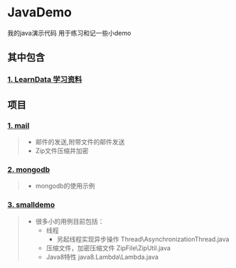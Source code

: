 # JavaDemo
我的java演示代码 用于练习和记一些小demo

## 其中包含
### [1. LearnData 学习资料](https://github.com/PursuePD/JavaDemo/tree/master/LearnData)
## 项目
### [1. mail](https://github.com/PursuePD/JavaDemo/tree/master/mail)
> * 邮件的发送,附带文件的邮件发送
> * Zip文件压缩并加密
### [2. mongodb](https://github.com/PursuePD/JavaDemo/tree/master/mongodb)
> * mongodb的使用示例
### [3. smalldemo](https://github.com/PursuePD/JavaDemo/tree/master/smalldemo)
> * 很多小的用例目前包括：
>     * 线程
>       * 另起线程实现异步操作 Thread\AsynchronizationThread.java
>      * 压缩文件，加密压缩文件 ZipFile\ZipUtil.java
>      * Java8特性 java8.Lambda\Lambda.java

